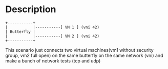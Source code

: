 # Description

```
+-----------+
|           |-----------[ VM 1 ] (vni 42)
| Butterfly |
|           |-----------[ VM 2 ] (vni 42)
+-----------+

```

This scenario just connects two virtual machines(vm1 without security
group, vm2 full open) on the same butterfly on the same network (vni)
and make a bunch of network tests (tcp and udp)
